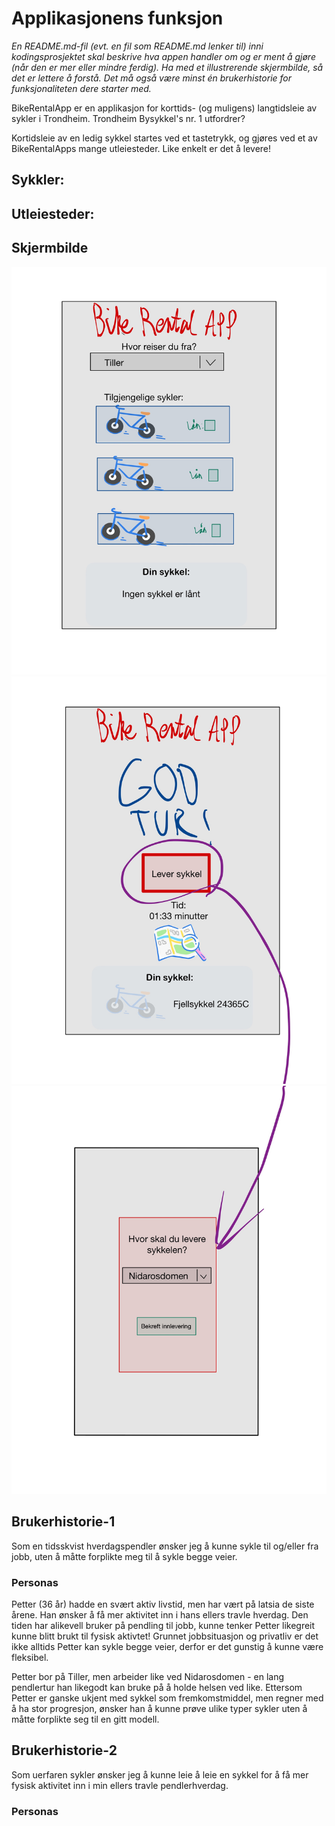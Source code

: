 # Applikasjonens funksjon 

*En README.md-fil (evt. en fil som README.md lenker til) inni kodingsprosjektet skal beskrive hva appen handler om og er ment å gjøre (når den er mer eller mindre ferdig). Ha med et illustrerende skjermbilde, så det er lettere å forstå. Det må også være minst én brukerhistorie for funksjonaliteten dere starter med.*

BikeRentalApp er en applikasjon for korttids- (og muligens) langtidsleie av sykler i Trondheim. 
Trondheim Bysykkel's nr. 1 utfordrer?

Kortidsleie av en ledig sykkel startes ved et tastetrykk, og gjøres ved et av BikeRentalApps mange utleiesteder. 
Like enkelt er det å levere! 

## Sykkler:

## Utleiesteder:

## Skjermbilde

![alt text](skjermbilder/BikeRentalAppSkjermbilde1.jpg "GUI for applikasjonen før utlån")
![alt text](skjermbilder/BikeRentalAppSkjermbilde2.jpg "GUI for applikasjonen etter utlån")
![alt text](skjermbilder/BikeRentalAppSkjermbilde3.jpg "GUI for applikasjonen ved innlevering")

## Brukerhistorie-1

Som en tidsskvist hverdagspendler ønsker jeg å kunne sykle til og/eller fra jobb, uten å måtte forplikte meg til å sykle begge veier. 

### Personas

Petter (36 år) hadde en svært aktiv livstid, men har vært på latsia de siste årene. Han ønsker å få mer aktivitet inn i hans ellers travle hverdag. Den tiden har alikevell bruker på pendling til jobb, kunne tenker Petter likegreit kunne blitt brukt til fysisk aktivtet! Grunnet jobbsituasjon og privatliv er det ikke alltids Petter kan sykle begge veier, derfor er det gunstig å kunne være fleksibel. 

Petter bor på Tiller, men arbeider like ved Nidarosdomen - en lang pendlertur han likegodt kan bruke på å holde helsen ved like. 
Ettersom Petter er ganske ukjent med sykkel som fremkomstmiddel, men regner med å ha stor progresjon, ønsker han å kunne prøve ulike typer sykler uten å måtte forplikte seg til en gitt modell. 

## Brukerhistorie-2

Som uerfaren sykler ønsker jeg å kunne leie å leie en sykkel for å få mer fysisk aktivitet inn i min ellers travle pendlerhverdag. 

### Personas

